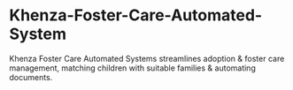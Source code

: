# Khenza-Foster-Care-Automated-System
Khenza Foster Care Automated Systems streamlines adoption &amp; foster care management, matching children with suitable families &amp; automating documents.
